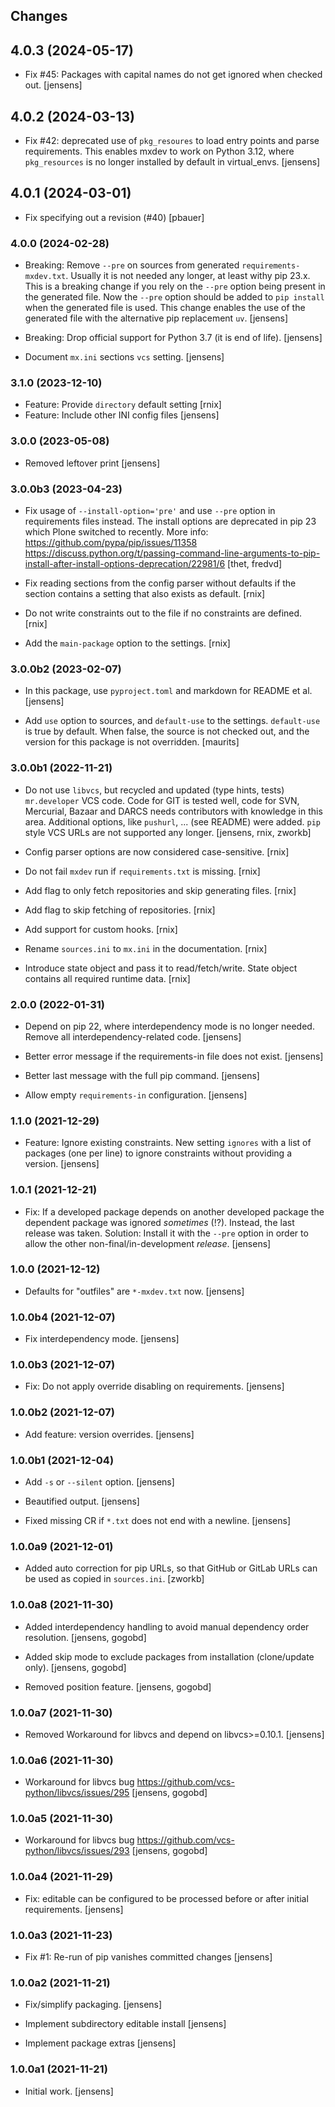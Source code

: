 ## Changes

## 4.0.3 (2024-05-17)


- Fix #45: Packages with capital names do not get ignored when checked out.
  [jensens]


## 4.0.2 (2024-03-13)

- Fix #42: deprecated use of `pkg_resoures` to load entry points and parse requirements.
  This enables mxdev to work on Python 3.12, where `pkg_resources` is no longer installed by default in virtual_envs.
  [jensens]

## 4.0.1 (2024-03-01)

- Fix specifying out a revision (#40)
  [pbauer]

### 4.0.0 (2024-02-28)

- Breaking: Remove `--pre` on sources from generated `requirements-mxdev.txt`.
  Usually it is not needed any longer, at least withy pip 23.x.
  This is a breaking change if you rely on the `--pre` option being present in the generated file.
  Now the `--pre` option should be added to `pip install` when the generated file is used.
  This change enables the use of the generated file with the alternative pip replacement `uv`.
  [jensens]

- Breaking: Drop official support for Python 3.7 (it is end of life).
  [jensens]

- Document `mx.ini` sections `vcs` setting.
  [jensens]

### 3.1.0 (2023-12-10)

- Feature: Provide `directory` default setting [rnix]
- Feature: Include other INI config files [jensens]

### 3.0.0 (2023-05-08)

- Removed leftover print [jensens]

### 3.0.0b3 (2023-04-23)

- Fix usage of `--install-option='pre'` and use `--pre` option in requirements files instead.
  The install options are deprecated in pip 23 which Plone switched to recently.
  More info:
  https://github.com/pypa/pip/issues/11358
  https://discuss.python.org/t/passing-command-line-arguments-to-pip-install-after-install-options-deprecation/22981/6
  [thet, fredvd]

- Fix reading sections from the config parser without defaults if the section contains a setting that also exists as default.
  [rnix]

- Do not write constraints out to the file if no constraints are defined.
  [rnix]

- Add the `main-package` option to the settings.
  [rnix]

### 3.0.0b2 (2023-02-07)

- In this package, use `pyproject.toml` and markdown for README et al.
  [jensens]

- Add `use` option to sources, and `default-use` to the settings.
  `default-use` is true by default.
  When false, the source is not checked out, and the version for this package is not overridden.
  [maurits]


### 3.0.0b1 (2022-11-21)

- Do not use `libvcs`, but recycled and updated (type hints, tests) `mr.developer` VCS code.
  Code for GIT is tested well, code for SVN, Mercurial, Bazaar and DARCS needs contributors with knowledge in this area.
  Additional options, like `pushurl`, ... (see README) were added.
  `pip` style VCS URLs are not supported any longer.
  [jensens, rnix, zworkb]

- Config parser options are now considered case-sensitive.
  [rnix]

- Do not fail `mxdev` run if `requirements.txt` is missing.
  [rnix]

- Add flag to only fetch repositories and skip generating files.
  [rnix]

- Add flag to skip fetching of repositories.
  [rnix]

- Add support for custom hooks.
  [rnix]

- Rename `sources.ini` to `mx.ini` in the documentation.
  [rnix]

- Introduce state object and pass it to read/fetch/write.
  State object contains all required runtime data.
  [rnix]


### 2.0.0 (2022-01-31)

- Depend on pip 22, where interdependency mode is no longer needed.
  Remove all interdependency-related code.
  [jensens]

- Better error message if the requirements-in file does not exist.
  [jensens]

- Better last message with the full pip command.
  [jensens]

- Allow empty `requirements-in` configuration.
  [jensens]

### 1.1.0 (2021-12-29)

- Feature: Ignore existing constraints.
  New setting `ignores` with a list of packages (one per line) to ignore constraints without providing a version.
  [jensens]


### 1.0.1 (2021-12-21)

- Fix: If a developed package depends on another developed package the dependent package was ignored *sometimes* (!?).
  Instead, the last release was taken.
  Solution: Install it with the `--pre` option in order to allow the other non-final/in-development *release*.
  [jensens]


### 1.0.0 (2021-12-12)

- Defaults for "outfiles" are `*-mxdev.txt` now.
  [jensens]


### 1.0.0b4 (2021-12-07)

- Fix interdependency mode.
  [jensens]


### 1.0.0b3 (2021-12-07)

- Fix: Do not apply override disabling on requirements.
  [jensens]


### 1.0.0b2 (2021-12-07)

- Add feature: version overrides.
  [jensens]


### 1.0.0b1 (2021-12-04)

- Add `-s` or `--silent` option.
  [jensens]

- Beautified output.
  [jensens]

- Fixed missing CR if `*.txt` does not end with a newline.
  [jensens]


### 1.0.0a9 (2021-12-01)

- Added auto correction for pip URLs, so that GitHub or GitLab URLs can be used as copied in `sources.ini`.
  [zworkb]


### 1.0.0a8 (2021-11-30)

- Added interdependency handling to avoid manual dependency order resolution.
  [jensens, gogobd]

- Added skip mode to exclude packages from installation (clone/update only).
  [jensens, gogobd]

- Removed position feature.
  [jensens, gogobd]


### 1.0.0a7 (2021-11-30)

- Removed Workaround for libvcs and depend on libvcs>=0.10.1.
  [jensens]


### 1.0.0a6 (2021-11-30)

- Workaround for libvcs bug https://github.com/vcs-python/libvcs/issues/295
  [jensens, gogobd]


### 1.0.0a5 (2021-11-30)

- Workaround for libvcs bug https://github.com/vcs-python/libvcs/issues/293
  [jensens, gogobd]


### 1.0.0a4 (2021-11-29)

- Fix: editable can be configured to be processed before or after initial requirements.
  [jensens]


### 1.0.0a3 (2021-11-23)

- Fix #1: Re-run of pip vanishes committed changes
  [jensens]


### 1.0.0a2 (2021-11-21)

- Fix/simplify packaging.
  [jensens]

- Implement subdirectory editable install
  [jensens]

- Implement package extras
  [jensens]


### 1.0.0a1 (2021-11-21)

- Initial work.
  [jensens]
